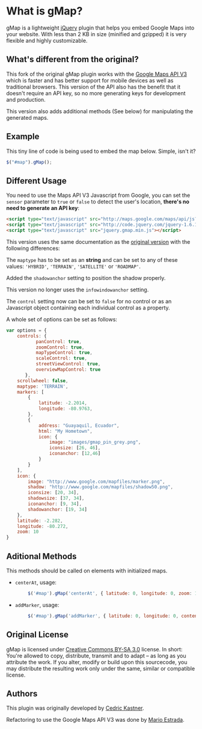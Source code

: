 # What is gMap?

gMap is a lightweight [jQuery](http://www.jquery.com) plugin that helps you embed Google Maps into your website. With less than 2 KB in size (minified and gzipped) it is very flexible and highly customizable.

## What's different from the original?

This fork of the original gMap plugin works with the [Google Maps API V3](http://code.google.com/apis/maps/documentation/javascript/) which is faster and has better support for mobile devices as well as traditional browsers. This version of the API also has the benefit that it doesn't require an API key, so no more generating keys for development and production.

This version also adds additional methods (See below) for manipulating the generated maps.

## Example

This tiny line of code is being used to embed the map below. Simple, isn't it?

```javascript
$("#map").gMap();
```

## Different Usage

You need to use the Maps API V3 Javascript from Google, you can set the `sensor` parameter to `true` or `false` to detect the user's location, **there's no need to generate an API key**:

```html
<script type="text/javascript" src="http://maps.google.com/maps/api/js?sensor=true"></script>
<script type="text/javascript" src="http://code.jquery.com/jquery-1.6.1.min.js"></script>
<script type="text/javascript" src="jquery.gmap.min.js"></script>
```

This version uses the same documentation as the [original version](http://gmap.nurtext.de/documentation.html) with the following differences:

The `maptype` has to be set as an **string** and can be set to any of these values: `'HYBRID'`, `'TERRAIN'`, `'SATELLITE'` or `'ROADMAP'`.

Added the `shadowanchor` setting to position the shadow properly.

This version no longer uses the `infowindowanchor` setting.

The `control` setting now can be set to `false` for no control or as an Javascript object containing each individual control as a property.

A whole set of options can be set as follows:

```javascript
var options = {
	controls: {
           panControl: true,
           zoomControl: true,
           mapTypeControl: true,
           scaleControl: true,
           streetViewControl: true,
           overviewMapControl: true
       },
	scrollwheel: false,
	maptype: 'TERRAIN',
	markers: [
		{
			latitude: -2.2014,
			longitude: -80.9763,
		},
        {
			address: "Guayaquil, Ecuador",
			html: "My Hometown",
			icon: {
				image: "images/gmap_pin_grey.png",
				iconsize: [26, 46],
				iconanchor: [12,46]
			}
		}
	],
	icon: {
		image: "http://www.google.com/mapfiles/marker.png",
		shadow: "http://www.google.com/mapfiles/shadow50.png",
		iconsize: [20, 34],
		shadowsize: [37, 34],
		iconanchor: [9, 34],
		shadowanchor: [19, 34]
	},
	latitude: -2.282,
	longitude: -80.272,
	zoom: 10
}
```

## Aditional Methods

This methods should be called on elements with initialized maps.

* `centerAt`, usage:
```javascript
        $('#map').gMap('centerAt', { latitude: 0, longitude: 0, zoom: 10 });
```
* `addMarker`, usage:
```javascript
        $('#map').gMap('addMarker', { latitude: 0, longitude: 0, content: 'Some HTML content' });
```

## Original License

gMap is licensed under [Creative Commons BY-SA 3.0](http://creativecommons.org/licenses/by-sa/3.0/) license. In short: You're allowed to copy, distribute, transmit and to adapt – as long as you attribute the work. If you alter, modify or build upon this sourcecode, you may distribute the resulting work only under the same, similar or compatible license.

## Authors

This plugin was originally developed by [Cedric Kastner](http://gmap.nurtext.de/).

Refactoring to use the Google Maps API V3 was done by [Mario Estrada](http://mario.ec).